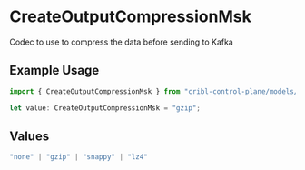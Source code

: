 # CreateOutputCompressionMsk

Codec to use to compress the data before sending to Kafka

## Example Usage

```typescript
import { CreateOutputCompressionMsk } from "cribl-control-plane/models/operations";

let value: CreateOutputCompressionMsk = "gzip";
```

## Values

```typescript
"none" | "gzip" | "snappy" | "lz4"
```